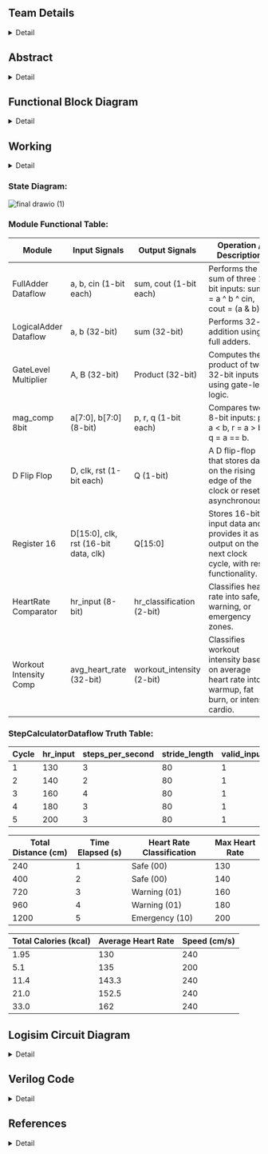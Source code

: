 
<!-- First Section -->
## Team Details
<details>
  <summary>Detail</summary>

  > Semester: 3rd Sem B. Tech. CSE

  > Section: S1

  > Team ID: S1-T3

  > Member-1: Abhijit Kar, 231CS106, abhijitkar.231cs106@nitk.edu.in

  > Member-2: Sarth Santosh Shah, 231CS154, sarthshah.231cs154@nitk.edu.in

  > Member-3: Aaryan Yadav, 231CS104, aaryanyadav.231cs104@nitk.edu.in
</details>

<!-- Second Section -->
## Abstract
<details>
  <summary>Detail</summary>
  
1. **Motivation:** For a runner, every step marks progress, and every heartbeat reflects determination. Running is more than just physical activity—it’s a journey of self-improvement and resilience. To support this growth, a tool is needed to accurately track performance and inspire continuous improvement. Our goal is to create a system that focuses on essential metrics like steps, distance, and heart rate, without the complexity of overcomplicated devices. One of our teammates, an avid runner who has participated in several college events, identified the need for such a device, believing it would help enhance performance. His experience was a key factor in motivating us to pursue this project. Real-time data offers powerful motivation, pushing runners to reach new personal bests. This project is about more than building a performance tracker; it’s about capturing the spirit of running—helping runners celebrate progress, understand their limits, and push beyond them.

2. **Problem Statement:** Optimizing physical performance is essential for runners, athletes, and fitness enthusiasts in today’s active lifestyle. Effective monitoring of performance metrics is crucial for enhancing training efficiency and ensuring user safety during exercise. While many advanced gadgets are available, the challenge lies in creating a simple, cost-effective, and reliable system using fundamental digital logic components. This project proposes the **Runner’s Performance Monitoring System**, utilizing logic gates to measure essential metrics, including steps taken, distance traveled, maximum heart rate, average heart rate, and safety alerts. The system will provide real-time motivational feedback and safety classifications, empowering runners to enhance their training while remaining safe. The core idea is to design a digital system that operates without the complexity of microcontrollers or software solutions. It will leverage combinational circuits, counters, registers, flip-flops, and comparators to process and display necessary data, enabling efficient operation focused on critical parameters for tracking, optimizing, and ensuring the safety of a runner’s performance.

3. **Features:** This system is designed to assist athletes in monitoring their performance during running sessions, using both sequential and combinational circuits. It consists of five key components:
    1. **Heartbeat Monitoring System:** Plays a crucial role in ensuring the athlete’s safety during workouts. It continuously monitors heart rate inputs taken at regular intervals and calculates the average heartbeat instantaneously.
    - The system has two types of classifications:
      - Based on the instantaneous heart rate:
        - a. **Green State (Safe Heartbeat):** Indicates that the athlete’s heart rate is within a safe range, allowing them to continue their activity without concern.
        - b. **Yellow State (Warning):** Signals that the heart rate is approaching a threshold that may require caution, prompting the athlete to be aware of their exertion level.
        - c. **Red State (Emergency Heartbeat):** Represents a critical condition where the heart rate exceeds safe limits. If this state is reached, an alarm is triggered to alert the athlete to take immediate action.
      - Based on the average heart rate: At the end of the run, the system evaluates the athlete’s average heart rate and classifies their performance into one of three distinct stages:
        - a. **Warmup Zone:** The athlete’s average heart rate remains low, indicating a light exercise intensity, suitable for warming up the body before engaging in more strenuous activity.
        - b. **Fat Burning Zone:** The heart rate is elevated to an optimal range for burning fat, where the body efficiently uses fat as the primary energy source. This zone is ideal for sustained, moderate-intensity exercise.
        - c. **Maximum Effort Zone:** The heart rate reaches a high level, pushing the athlete into a more intense workout. This is ideal for short bursts of high-intensity effort.
    - Additionally, the system records the peak heartbeat of the athlete during the session, providing valuable data for evaluating cardiovascular fitness. Knowing the peak heart rate helps athletes adjust their training intensity and avoid overexertion.
    2. **Pedometer:** Tracks the steps covered by the athlete and calculates the distance traveled during their run. It requires the user to input their stride length, which allows for accurate distance measurements.
    - **Key Features include:**
      - **Real-Time Step Counting:** Continuously counts the number of steps taken, providing immediate feedback on the athlete’s activity level.
      - **Distance Calculation:** Displays the total distance covered based on the stride length, enabling athletes to set and achieve distance goals.
      - **Speed Calculation:** Calculates and displays the athlete’s speed in real-time, helping them gauge their pace and make adjustments as needed.
      - **Time Tracking:** Records the duration of the workout, allowing users to analyze their pace and improve their running strategy.
      - **Calories Burnt Calculation and Display:** The system provides an estimate of how many calories the athlete has burned during the session.

    3. **Time Monitoring System:** It includes a stopwatch that activates when the athlete starts their activity. This stopwatch is vital, as multiple components in the system depend on it. It continuously tracks the duration of the workout and is essential for calculating key performance metrics, including speed, distance covered, and calories burned. Its integration ensures real-time accuracy and consistency, supporting other features like heartbeat monitoring and the pedometer. This allows athletes to receive precise feedback on their performance and make informed adjustments during their sessions.

    4. **Alarm System:** An integrated alarm system is triggered when the heart rate enters the red state. This alarm acts as a critical safety feature, alerting the athlete to take immediate action to prevent potential health risks.

    5. **End of Session Summary:** At the conclusion of each workout session, the system provides a comprehensive end-of-session summary. This summary includes:
    - Average heartbeat
    - Peak heartbeat
    - Total distance covered
    - Total steps taken
    - Total calories burnt
    - Total workout duration
    This summary helps athletes analyze their performance, set future goals, and track their progress over time.
</details>

<!-- Third Section -->
## Functional Block Diagram
<details>
  <summary>Detail</summary>

  ![S1-T3 drawio (2)](https://github.com/user-attachments/assets/bb8c1ee6-9e70-48a7-bb97-61a31b19ca7a)

</details>


<!-- Fourth Section -->

## Working
<details>
  <summary>Detail</summary>
      Main Module: In this system, the user’s heart rate and steps per second are provided as inputs. Additionally, the user
      selects the type of run, which can be either a walk, light jog, fast jog, or sprint. The circuit is activated by a start button
      that links and synchronizes all the other modules. When the user initiates the run, the input data is stored and distributed to
      the various modules, each responsible for specific functionalities and calculations. These modules process the data to generate
      different classifications based on the user’s performance. Upon completion of the run, the final results are displayed, providing a
      comprehensive overview of the runner’s performance.

     
</details>

  
### State Diagram:

![final drawio (1)](https://github.com/user-attachments/assets/55497d9f-feb3-4b16-aa4c-1251be80ded6)


### Module Functional Table:

| Module                | Input Signals                        | Output Signals               | Operation / Description                                                                                                                                 |
|-----------------------|--------------------------------------|------------------------------|---------------------------------------------------------------------------------------------------------------------------------------------------------|
| FullAdder Dataflow     | a, b, cin (1-bit each)               | sum, cout (1-bit each)        | Performs the sum of three 1-bit inputs: sum = a ^ b ^ cin, cout = (a & b) | (cin & (a ^ b))                                                              |
| LogicalAdder Dataflow  | a, b (32-bit)                        | sum (32-bit)                  | Performs 32-bit addition using full adders.                                                                                                             |
| GateLevel Multiplier   | A, B (32-bit)                        | Product (32-bit)              | Computes the product of two 32-bit inputs using gate-level logic.                                                                                       |
| mag_comp 8bit          | a[7:0], b[7:0] (8-bit)               | p, r, q (1-bit each)          | Compares two 8-bit inputs: p = a < b, r = a > b, q = a == b.                                                                                             |
| D Flip Flop            | D, clk, rst (1-bit each)             | Q (1-bit)                     | A D flip-flop that stores data on the rising edge of the clock or resets asynchronously.                                                                 |
| Register 16            | D[15:0], clk, rst (16-bit data, clk) | Q[15:0]                       | Stores 16-bit input data and provides it as output on the next clock cycle, with reset functionality.                                                   |
| HeartRate Comparator   | hr_input (8-bit)                     | hr_classification (2-bit)     | Classifies heart rate into safe, warning, or emergency zones.                                                                                           |
| Workout Intensity Comp | avg_heart_rate (32-bit)              | workout_intensity (2-bit)     | Classifies workout intensity based on average heart rate into warmup, fat burn, or intense cardio.                                                      |

### StepCalculatorDataflow Truth Table:

| Cycle | hr_input | steps_per_second | stride_length | valid_input | total_steps |
|-------|----------|------------------|---------------|-------------|-------------|
| 1     | 130      | 3                | 80            | 1           | 3           |
| 2     | 140      | 2                | 80            | 1           | 5           |
| 3     | 160      | 4                | 80            | 1           | 9           |
| 4     | 180      | 3                | 80            | 1           | 12          |
| 5     | 200      | 3                | 80            | 1           | 15          |

| Total Distance (cm) | Time Elapsed (s) | Heart Rate Classification | Max Heart Rate |
|---------------------|------------------|---------------------------|----------------|
| 240                 | 1                | Safe (00)                  | 130            |
| 400                 | 2                | Safe (00)                  | 140            |
| 720                 | 3                | Warning (01)               | 160            |
| 960                 | 4                | Warning (01)               | 180            |
| 1200                | 5                | Emergency (10)             | 200            |

| Total Calories (kcal) | Average Heart Rate | Speed (cm/s) |
|-----------------------|--------------------|--------------|
| 1.95                  | 130                | 240          |
| 5.1                   | 135                | 200          |
| 11.4                  | 143.3              | 240          |
| 21.0                  | 152.5              | 240          |
| 33.0                  | 162                | 240          |

</details>

<!-- Fifth Section -->
## Logisim Circuit Diagram
<details>
  <summary>Detail</summary>

  > logisim circuit diagram module.
  >MAIN MODULE

  ![1](https://github.com/user-attachments/assets/146268a9-1562-4f34-af0d-500d2ce66957)
  >PERFORMANCE EVALUATOR
  
  ![2](https://github.com/user-attachments/assets/4473842c-68ed-47c2-a61b-b38e237816bf)
  >HEART RATE GENERATOR
  
  ![3](https://github.com/user-attachments/assets/afa67681-6d7c-4775-9cc8-dbbe36c86ce7)
  >STEP GENERATOR
  
  ![4](https://github.com/user-attachments/assets/59d32feb-87b6-4b39-bc9e-6e0ad6c29f38)
  >AVERAGE AND CALORIES
  
  ![5](https://github.com/user-attachments/assets/173f1edf-0173-4f80-bc17-775229d6f85a)
  >TRAINER
  
  ![6](https://github.com/user-attachments/assets/e91bd3a0-5d90-4e44-8c08-75a393c925fd)

</details>


<!-- Sixth Section -->
## Verilog Code
<details>
  <summary>Detail</summary>

  > Main Code.

  ```verilog
  module FullAdderGateLevel (
    input a,
    input b,
    input cin,
    output sum,
    output cout
);
    wire xor_ab, and_ab, and_cin_xor_ab;

    // XOR gates for sum
    xor (xor_ab, a, b);       // First XOR for a and b
    xor (sum, xor_ab, cin);   // Second XOR with cin to get sum

    // AND and OR gates for carry out
    and (and_ab, a, b);                     // AND gate for a and b
    and (and_cin_xor_ab, cin, xor_ab);      // AND gate for cin and (a ^ b)
    or (cout, and_ab, and_cin_xor_ab);      // OR gate for carry out
endmodule


module LogicalAdderGateLevel (
    input [31:0] a,
    input [31:0] b,
    output [31:0] sum
);
    wire [31:0] carry;  // Carry outputs from the full adders

    // Instantiate the first Full Adder (Least Significant Bit)
    FullAdderGateLevel fa0 (
        .a(a[0]),
        .b(b[0]),
        .cin(1'b0),       // Initial carry input is 0
        .sum(sum[0]),
        .cout(carry[0])
    );

    genvar i;
    generate
        for (i = 1; i < 32; i = i + 1) begin: adder_chain
            // Instantiate a Full Adder for each bit
            FullAdderGateLevel fa (
                .a(a[i]),
                .b(b[i]),
                .cin(carry[i-1]), // Previous carry
                .sum(sum[i]),
                .cout(carry[i])
            );
        end
    endgenerate
endmodule

module GateLevelMultiplierDataflow (
    input [31:0] A,               // 32-bit multiplicand
    input [31:0] B,               // 32-bit multiplier
    output [63:0] Product         // 64-bit product (to accommodate overflow)
);
    wire [31:0] partial_product[31:0]; // Array to hold partial products
    wire [63:0] sum[31:0];          // Array to hold intermediate sums

    genvar i, j;

    // Generate partial products (AND operation)
    generate
        for (i = 0; i < 32; i = i + 1) begin: partial_product_generation
            for (j = 0; j < 32; j = j + 1) begin: generate_partial_products
                assign partial_product[i][j] = A[j] & B[i];  // AND operation for each bit
            end
        end
    endgenerate

    // Initialize the first sum with the first partial product
    assign sum[0] = {32'b0, partial_product[0]}; // Zero-extend to match the sum width

    // Dataflow modeling for summing partial products
    generate
        for (i = 1; i < 32; i = i + 1) begin: summation_loop
            assign sum[i] = {32'b0, partial_product[i]} + sum[i-1];  // Zero-extend and sum
        end
    endgenerate

    assign Product = sum[31];  // Final product output
endmodule


// 8-bit Comparator using Gate Level Modeling
module comparator_8bit_dataflow (
    input [7:0] A,          // 8-bit input A
    input [7:0] B,          // 8-bit input B
    output A_greater,       // Output high if A > B
    output A_less,          // Output high if A < B
    output A_equal          // Output high if A == B
);
    wire [7:0] eq;          // Wire array for equality checks
    wire [7:0] greater;     // Intermediate wire for greater checks
    wire [7:0] less;        // Intermediate wire for less checks

    // Equality logic using XNOR gates
    genvar i;
    generate
        for (i = 0; i < 8; i = i + 1) begin: equality_check
            xnor u_eq(eq[i], A[i], B[i]); // A[i] XNOR B[i] for equality check
        end
    endgenerate

    assign A_equal = &eq; // A is equal to B if all bits are equal

    // Less than logic
    assign A_less = (~A[7] & B[7]) |                  // Case: MSB A < B
                    (eq[7] & ~A[6] & B[6]) |         // Case: 2nd MSB A < B
                    (eq[7] & eq[6] & ~A[5] & B[5]) | // Case: 3rd MSB A < B
                    (eq[7] & eq[6] & eq[5] & ~A[4] & B[4]) |
                    (eq[7] & eq[6] & eq[5] & eq[4] & ~A[3] & B[3]) |
                    (eq[7] & eq[6] & eq[5] & eq[4] & eq[3] & ~A[2] & B[2]) |
                    (eq[7] & eq[6] & eq[5] & eq[4] & eq[3] & eq[2] & ~A[1] & B[1]) |
                    (eq[7] & eq[6] & eq[5] & eq[4] & eq[3] & eq[2] & eq[1] & ~A[0] & B[0]);

    // Greater than logic
    assign A_greater = (A[7] & ~B[7]) |                // Case: MSB A > B
                       (eq[7] & A[6] & ~B[6]) |      // Case: 2nd MSB A > B
                       (eq[7] & eq[6] & A[5] & ~B[5]) |
                       (eq[7] & eq[6] & eq[5] & A[4] & ~B[4]) |
                       (eq[7] & eq[6] & eq[5] & eq[4] & A[3] & ~B[3]) |
                       (eq[7] & eq[6] & eq[5] & eq[4] & eq[3] & A[2] & ~B[2]) |
                       (eq[7] & eq[6] & eq[5] & eq[4] & eq[3] & eq[2] & A[1] & ~B[1]) |
                       (eq[7] & eq[6] & eq[5] & eq[4] & eq[3] & eq[2] & eq[1] & A[0] & ~B[0]);
endmodule


// Heart Rate Comparator using Gate Level Modeling
module HeartRateComparatorDataflow (
    input [7:0] hr_input,          // 8-bit heart rate input
    output [1:0] hr_classification  // 2-bit heart rate classification
);
    wire A_greater_150, A_less_150, A_equal_150;
    wire A_greater_180, A_less_180, A_equal_180;

    // Instantiate 8-bit comparators to compare with 150 and 180
    comparator_8bit_dataflow comp150 (
        .A(hr_input),
        .B(8'd150),
        .A_greater(A_greater_150),
        .A_less(A_less_150),
        .A_equal(A_equal_150)
    );

    comparator_8bit_dataflow comp180 (
        .A(hr_input),
        .B(8'd180),
        .A_greater(A_greater_180),
        .A_less(A_less_180),
        .A_equal(A_equal_180)
    );

    // Determine heart rate classification
    assign hr_classification = 
        A_less_150 ? 2'b00 :  // Safe (less than 150)
        A_less_180 ? 2'b01 :  // Warning (between 150 and 180)
                     2'b10;   // Emergency (greater than or equal to 180)
endmodule


// Workout Intensity Comparator using Gate Level Modeling
module WorkoutIntensityComparatorDataflow (
    input [31:0] avg_heart_rate,      // 32-bit average heart rate input
    output [1:0] workout_intensity     // 2-bit workout intensity classification
);
    wire A_greater_120, A_less_120, A_equal_120;
    wire A_greater_160, A_less_160, A_equal_160;

    // Instantiate 8-bit comparators to compare with 120 and 160
    comparator_8bit_dataflow comp120 (
        .A(avg_heart_rate[7:0]),  // Use the lower 8 bits for comparison
        .B(8'd120),
        .A_greater(A_greater_120),
        .A_less(A_less_120),
        .A_equal(A_equal_120)
    );

    comparator_8bit_dataflow comp160 (
        .A(avg_heart_rate[7:0]),  // Use the lower 8 bits for comparison
        .B(8'd160),
        .A_greater(A_greater_160),
        .A_less(A_less_160),
        .A_equal(A_equal_160)
    );

    // Determine workout intensity
    assign workout_intensity = 
        A_less_120 ? 2'b00 :  // WARMUP
        A_less_160 ? 2'b01 :  // FAT BURN
                     2'b10;   // INTENSE CARDIO
endmodule


// Step Calculator using Gate Level Modeling
module StepCalculatorDataflow (
    input wire clk,                   // Clock input
    input wire rst,                   // Reset input
    input wire [7:0] hr_input,       // Heart rate input
    input wire [1:0] steps_per_second,// Steps taken per second
    input wire [7:0] stride_length,   // Length of each stride
    input wire valid_input,           // Flag for valid input
    output reg [15:0] total_steps,    // Total steps counter
    output reg [31:0] total_distance,  // Total distance covered
    output reg [31:0] distance_per_second, // Distance covered per second
    output reg [7:0] time_elapsed,    // Time elapsed in seconds
    output wire [1:0] heart_rate_classification, // Heart rate classification
    output reg [7:0] max_heart_rate,  // Maximum heart rate recorded
    output reg [31:0] total_calories,  // Total calories burned
    output reg [31:0] average_heart_rate, // Average heart rate
    output wire [1:0] workout_intensity, // Workout intensity classification
    output reg [15:0] speed           // Current speed
);

    reg [31:0] heart_rate_sum;        // Sum of heart rates for average calculation
    reg [7:0] heart_rate_count;       // Count of heart rate samples
    reg [7:0] time_counter;           // Counter for elapsed time in seconds
    wire [31:0] distance_this_second; // Distance covered in the current second
    wire [31:0] calories_this_second; // Calories burned in the current second

    // Dataflow modeling for distance and calories calculation
    assign distance_this_second = steps_per_second * stride_length; // Calculate distance this second
    assign calories_this_second = distance_this_second * 50;  // Assuming 50 calories burned per unit distance

    // Heart rate and workout intensity classification
    HeartRateComparatorDataflow hr_comparator (
        .hr_input(hr_input),
        .hr_classification(heart_rate_classification)
    );

    WorkoutIntensityComparatorDataflow workout_intensity_comparator (
        .avg_heart_rate(average_heart_rate),
        .workout_intensity(workout_intensity)
    );

    always @(posedge clk or posedge rst) begin
        if (rst) begin
            total_steps <= 0;
            total_distance <= 0;
            distance_per_second <= 0;
            time_counter <= 0;
            time_elapsed <= 0;
            max_heart_rate <= 0;
            total_calories <= 0;
            average_heart_rate <= 0;
            heart_rate_sum <= 0;
            heart_rate_count <= 0;
            speed <= 0;
        end else if (valid_input) begin
            total_steps <= total_steps + steps_per_second;  // Update total steps
            total_distance <= total_distance + distance_this_second;  // Update total distance
            total_calories <= total_calories + calories_this_second;  // Update total calories

            // Heart rate tracking
            if (hr_input > max_heart_rate)
                max_heart_rate <= hr_input;  // Update max heart rate if current input is greater

            heart_rate_sum <= heart_rate_sum + hr_input; // Accumulate heart rate
            heart_rate_count <= heart_rate_count + 1;     // Increment heart rate sample count
            average_heart_rate <= heart_rate_sum / heart_rate_count; // Calculate average heart rate

            // Time tracking
            time_counter <= time_counter + 1;             // Increment time counter
            time_elapsed <= time_counter;                  // Update elapsed time

            // Speed calculation (distance / time)
            if (time_elapsed > 0)
                speed <= total_distance / time_elapsed;   // Calculate speed
            else
                speed <= 0;                               // Set speed to 0 if no time has elapsed
        end
    end
endmodule

// Heart Rate and Step Comparator using Comparator Modules
module HeartRateAndStepComparator(
    input [7:0] hr_input,           // Current heart rate
    input [7:0] previous_hr,        // Previous heart rate
    input [1:0] steps_input,        // Current steps per second
    input [1:0] previous_steps,     // Previous steps per second
    output [1:0] hr_comparison,     // 2'b00: same, 2'b01: higher, 2'b10: lower
    output step_feedback            // 1: "Good", 0: "Go Faster"
);
    wire A_greater_hr, A_less_hr, A_equal_hr;
    wire A_greater_steps, A_less_steps, A_equal_steps;

    // Compare heart rates using the 8-bit comparator
    comparator_8bit_dataflow hr_comp (
        .A(hr_input),
        .B(previous_hr),
        .A_greater(A_greater_hr),
        .A_less(A_less_hr),
        .A_equal(A_equal_hr)
    );

    // Compare steps per second using the 8-bit comparator
    comparator_8bit_dataflow steps_comp (
        .A({6'b0, steps_input}),           // Zero extend steps_input to match bit-width
        .B({6'b0, previous_steps}),        // Zero extend previous_steps to match bit-width
        .A_greater(A_greater_steps),
        .A_less(A_less_steps),
        .A_equal(A_equal_steps)
    );

    // Determine heart rate comparison
    assign hr_comparison = A_greater_hr ? 2'b01 : 
                           A_less_hr ? 2'b10 : 
                           2'b00;  // Same

    // Determine step feedback: 1 if steps are good (greater or equal), 0 if faster needed
    assign step_feedback = (A_greater_steps | A_equal_steps);
endmodule




```
  > Testbench Code.
```verilog
// Testbench for Step Calculator and Comparator
module step_calculator_tb;

    reg clk;
    reg rst;
    reg [7:0] hr_input;
    reg [1:0] steps_per_second;
    reg [7:0] stride_length;
    reg valid_input;
    wire [15:0] total_steps;
    wire [31:0] total_distance;
    wire [7:0] time_elapsed;
    wire [1:0] heart_rate_classification;
    wire [7:0] max_heart_rate;
    wire [31:0] total_calories;
    wire [31:0] average_heart_rate;
    wire [1:0] workout_intensity;
    reg [7:0] previous_hr;          // Previous heart rate for comparison
    reg [1:0] previous_steps;       // Previous steps per second for comparison
    wire [1:0] hr_comparison;       // Output from comparison (higher, lower)
    wire step_feedback;             // Output from comparison (good or go faster)
    real speed;

    // Instantiate the StepCalculatorDataflow module
    StepCalculatorDataflow uut (
        .clk(clk),
        .rst(rst),
        .hr_input(hr_input),
        .steps_per_second(steps_per_second),
        .stride_length(stride_length),
        .valid_input(valid_input),
        .total_steps(total_steps),
        .total_distance(total_distance),
        .time_elapsed(time_elapsed),
        .heart_rate_classification(heart_rate_classification),
        .max_heart_rate(max_heart_rate),
        .total_calories(total_calories),
        .average_heart_rate(average_heart_rate),
        .workout_intensity(workout_intensity)
    );

    // Instantiate the HeartRateAndStepComparator module
    HeartRateAndStepComparator comparator (
        .hr_input(hr_input),
        .previous_hr(previous_hr),
        .steps_input(steps_per_second),
        .previous_steps(previous_steps),
        .hr_comparison(hr_comparison),
        .step_feedback(step_feedback)
    );

    // Clock signal generation
    always #5 clk = ~clk;  // 100 MHz clock, period = 10 time units

    // Function to convert classification to text
    function [8*10:0] classification_to_text;
        input [1:0] classification;
        begin
            case (classification)
                2'b00: classification_to_text = "Safe";
                2'b01: classification_to_text = "Warning";
                2'b10: classification_to_text = "Emergency";
                default: classification_to_text = "Unknown";
            endcase
        end
    endfunction

    // Function to convert workout intensity to text
    function [8*20:0] workout_intensity_to_text;
        input [1:0] intensity;
        begin
            case (intensity)
                2'b00: workout_intensity_to_text = "Warmup";
                2'b01: workout_intensity_to_text = "Fat Burn";
                2'b10: workout_intensity_to_text = "Intense Cardio";
                default: workout_intensity_to_text = "Unknown Intensity";
            endcase
        end
    endfunction

    // Display function for heart rate comparison
    function [8*20:0] hr_comparison_text;
        input [1:0] comparison;
        begin
            case (comparison)
                2'b00: hr_comparison_text = "Same";
                2'b01: hr_comparison_text = "Higher";
                2'b10: hr_comparison_text = "Lower";
                default: hr_comparison_text = "Unknown";
            endcase
        end
    endfunction

    integer i;  // Loop counter
    reg direction_hr;  // To keep track of heart rate increment or decrement
    reg [2:0] step_pattern_index;  // Step pattern index to cycle through 1 2 3 4 3 2

    initial begin
        // Initialize signals
        clk = 0;
        rst = 1;
        hr_input = 120;
        valid_input = 0;
        stride_length = 75;  // Set stride length to 75 cm
        direction_hr = 1;  // Start with heart rate incrementing
        step_pattern_index = 0;  // Start with the first pattern index
        previous_hr = 120;
        previous_steps = 2;

        // Reset the system
        #10;
        rst = 0;

        // Loop through 20 cycles of incrementing and decrementing heart rate and steps
        for (i = 0; i < 20; i = i + 1) begin
            #10;
            // Adjust heart rate incrementally
            if (direction_hr) begin
                hr_input = hr_input + 10;
                if (hr_input >= 170) direction_hr = 0;  // Start decrementing after reaching 170
            end else begin
                hr_input = hr_input - 10;
                if (hr_input <= 120) direction_hr = 1;  // Start incrementing after reaching 120
            end

            // Steps per second pattern: 2 3 4 3 2
            case (step_pattern_index)
                0: steps_per_second = 2;
                1: steps_per_second = 3;
                2: steps_per_second = 4;
                3: steps_per_second = 3;
                4: steps_per_second = 2;
            endcase

            // Move to the next step pattern
            step_pattern_index = step_pattern_index + 1;
            if (step_pattern_index > 4)
                step_pattern_index = 0;  // Loop back to start of the pattern

            valid_input = 1;
            
            #5;  // Wait for the input to be processed

            // Print heart rate comparison and step feedback
            $display("Heart Rate: %d, Previous HR: %d, Comparison: %s", hr_input, previous_hr, hr_comparison_text(hr_comparison));
            $display("Steps Per Second: %d, Previous Steps: %d, Feedback: %s", steps_per_second, previous_steps, (step_feedback ? "Good" : "Go Faster"));

            // Update previous values for next cycle
            previous_hr = hr_input;
            previous_steps = steps_per_second;

            #5; valid_input = 0;  // Deactivate valid input for the next cycle
        end

        // Calculate speed (distance in cm / time in seconds) after the loop ends
        if (time_elapsed > 0) begin
            speed = total_distance / time_elapsed;
        end else begin
            speed = 0;
        end

        // Final results
        $display("Final Results:");
        $display("Total Steps: %d", total_steps);
        $display("Total Distance: %d cm", total_distance);
        $display("Time Elapsed: %d seconds", time_elapsed);
        $display("Max Heart Rate: %d", max_heart_rate);
        $display("Total Calories: %d", total_calories);
        $display("Average Heart Rate: %d", average_heart_rate);
        $display("Speed: %f cm/s", speed);
        $display("Workout Intensity: %s", workout_intensity_to_text(workout_intensity));

        // Stop the simulation
        $finish;
    end
endmodule
```

</details> 

## References
<details>
  <summary>Detail</summary>

  > 1. https://www.rei.com/learn/expert-advice/how-to-train-with-a-heart-rate-monitor.html
  > 2. https://tinyurl.com/heartrateinfo
  > 3. https://www.runnersneed.com/expert-advice/gear-guides/running-watch-buying-guide.html

</details>

